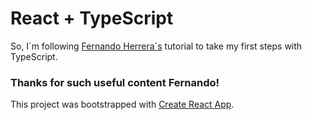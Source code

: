 # React + TypeScript

So, I´m following [Fernando Herrera´s](https://github.com/Klerith) tutorial to take my first steps with TypeScript.

### Thanks for such useful content Fernando!

This project was bootstrapped with [Create React App](https://github.com/facebook/create-react-app).
